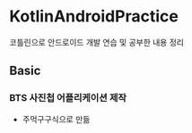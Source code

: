 # KotlinAndroidPractice
코틀린으로 안드로이드 개발 연습 및 공부한 내용 정리

## Basic
### BTS 사진첩 어플리케이션 제작
- 주먹구구식으로 만듦

